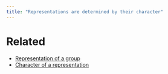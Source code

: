 ```yaml
---
title: "Representations are determined by their character"
---
```


# Related
- [Representation of a group](<notes/ntpy/Definitions/Representation Theory/Representation of a group.md>)
- [Character of a representation](<notes/ntpy/Definitions/Representation Theory/Character of a representation.md>)
